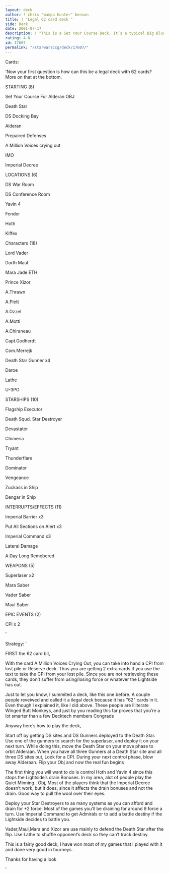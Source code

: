 ```yaml
---
layout: deck
author: ! chris "wampa hunter" benson
title: ! "Legal 62 card deck "
side: Dark
date: 2001-07-17
description: ! "This is a Set Your Course Deck. It’s a typical Big Blue Deck."
rating: 4.0
id: 17607
permalink: "/starwarsccg/deck/17607/"
---
```

Cards: 

'Now your first question is how can this be a legal deck with 62 cards? More on that at the bottom. 


STARTING (8)

Set Your Course For Alderan OBJ

Death Star

DS Docking Bay

Alderan

Prepaired Defenses

A Million Voices crying out

IMO

Imperial Decree


LOCATIONS (6) 

DS War Room

DS Conference Room

Yavin 4

Fondor

Hoth

Kiffex


Characters (18)

Lord Vader

Darth Maul

Mara Jade ETH

Prince Xizor

A.Thrawn

A.Piett

A.Ozzel

A.Motti

A.Chiraneau

Capt.Godherdt

Com.Merrejk

Death Star Gunner x4

Daroe

Lathe

U-3PO


STARSHIPS (10)

Flagship Executor

Death Squd. Star Destroyer

Devastator

Chimeria

Tryant

Thunderflare

Dominator

Vengeance

Zuckass in Ship

Dengar in Ship


INTERRUPTS/EFFECTS (11)

Imperial Barrier x3

Put All Sections on Alert x3

Imperial Command x3

Lateral Damage

A Day Long Remebered


WEAPONS (5)

Superlaser x2

Mara Saber

Vader Saber

Maul Saber


EPIC EVENTS (2)

CPI x 2



'

Strategy: '

FIRST the 62 card bit,

 With the card A Million Voices Crying Out, you can take into hand a CPI from lost pile or Reserve deck. Thus you are getting 2 extra cards if you use the text to take the CPI from your lost pile. Since you are not retrieveing these cards, they don’t suffer from using/losing force or whatever the Lightside has out.


 Just to let you know, I summited a deck, like this one before. A couple people reveiwed and called it a ilegal deck because it has "62" cards in it. Even though I explained it, like I did above. These people are Illiterate Winged Butt Monkeys, and just by you reading this far proves that you’re a lot smarter than a few Decktech members Congrads


Anyway here’s how to play the deck,


 Start off by getting DS sites and DS Gunners deployed to the Death Star. Use one of the gunners to search for the superlaser, and deploy it on your next turn. While doing this, move the Death Star on your move phase to orbit Alderaan. When you have all three Gunners at a Death Star site and all three DS sites out, Look for a CPI. During your next control phase, blow away Alderaan. Flip your Obj and now the real fun begins


 The first thing you will want to do is control Hoth and Yavin 4 since this stops the Lightside’s drain Bonuses. In my area, alot of people play the Quiet Minning.. Obj, Most of the players think that the Imperial Decree doesn’t work, but it does, since it affects the drain bonuses and not the drain. Good way to pull the wool over their eyes. 


 Deploy your Star Destroyers to as many systems as you can afford and drain for +2 force. Most of the games you’ll be draining for around 9 force a turn. Use Imperial Command to get Admirals or to add a battle destiny if the Lightside decides to battle you.

 Vader,Maul,Mara and Xizor are use mainly to defend the Death Star after the flip. Use Lathe to shuffle opponent’s deck so they can’t track destiny. 



 This is a fairly good deck, I have won most of my games that I played with it and done very good in tourneys. 


Thanks for having a look 


'
